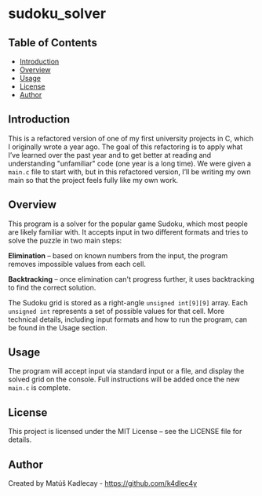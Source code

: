 # sudoku_solver

## Table of Contents
- [Introduction](#introduction)
- [Overview](#overview)
- [Usage](#usage)
- [License](#license)
- [Author](#author)

## Introduction

This is a refactored version of one of my first university projects in C, which I originally wrote a year ago. The goal of this refactoring is to apply what I’ve learned over the past year and to get better at reading and understanding "unfamiliar" code (one year is a long time). We were given a `main.c` file to start with, but in this refactored version, I’ll be writing my own main so that the project feels fully like my own work.

## Overview

This program is a solver for the popular game Sudoku, which most people are likely familiar with. It accepts input in two different formats and tries to solve the puzzle in two main steps:

**Elimination** – based on known numbers from the input, the program removes impossible values from each cell.

**Backtracking** – once elimination can't progress further, it uses backtracking to find the correct solution.

The Sudoku grid is stored as a right-angle `unsigned int[9][9]` array. Each `unsigned int` represents a set of possible values for that cell. More technical details, including input formats and how to run the program, can be found in the Usage section.

## Usage

The program will accept input via standard input or a file, and display the solved grid on the console. Full instructions will be added once the new `main.c` is complete.

## License

This project is licensed under the MIT License – see the LICENSE file for details.

## Author

Created by Matúš Kadlecay - https://github.com/k4dlec4y